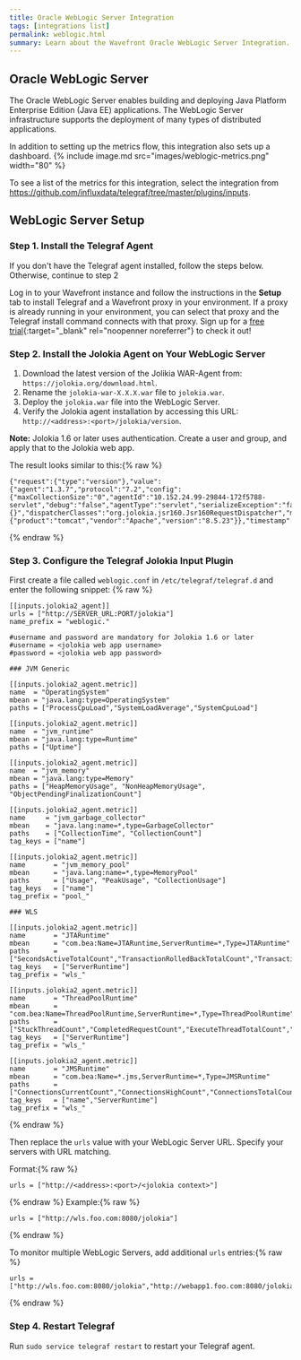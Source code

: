 ```yaml
---
title: Oracle WebLogic Server Integration
tags: [integrations list]
permalink: weblogic.html
summary: Learn about the Wavefront Oracle WebLogic Server Integration.
---
```

## Oracle WebLogic Server

The Oracle WebLogic Server enables building and deploying Java Platform Enterprise Edition (Java EE) applications. The WebLogic Server infrastructure supports the deployment of many types of distributed applications.

In addition to setting up the metrics flow, this integration also sets up a dashboard.
{% include image.md src="images/weblogic-metrics.png" width="80" %}


To see a list of the metrics for this integration, select the integration from <https://github.com/influxdata/telegraf/tree/master/plugins/inputs>.
## WebLogic Server Setup



### Step 1. Install the Telegraf Agent

If you don't have the Telegraf agent installed, follow the steps below. Otherwise, continue to step 2

Log in to your Wavefront instance and follow the instructions in the **Setup** tab to install Telegraf and a Wavefront proxy in your environment. If a proxy is already running in your environment, you can select that proxy and the Telegraf install command connects with that proxy. Sign up for a [free trial](http://wavefront.com/sign-up/?utm_source=docs.vmware.com&utm_medium=referral&utm_campaign=docs-front-page){:target="_blank" rel="noopenner noreferrer"} to check it out!

### Step 2. Install the Jolokia Agent on Your WebLogic Server

1. Download the latest version of the Jolikia WAR-Agent from: `https://jolokia.org/download.html`.
2. Rename the `jolokia-war-X.X.X.war` file to `jolokia.war`.
3. Deploy the `jolokia.war` file into the WebLogic Server.
4. Verify the Jolokia agent installation by accessing this URL: `http://<address>:<port>/jolokia/version`.

**Note:** Jolokia 1.6 or later uses authentication. Create a user and group, and apply that to the Jolokia web app.

The result looks similar to this:{% raw %}
```
{"request":{"type":"version"},"value":{"agent":"1.3.7","protocol":"7.2","config":{"maxCollectionSize":"0","agentId":"10.152.24.99-29844-172f5788-servlet","debug":"false","agentType":"servlet","serializeException":"false","detectorOptions":"{}","dispatcherClasses":"org.jolokia.jsr160.Jsr160RequestDispatcher","maxDepth":"15","discoveryEnabled":"false","canonicalNaming":"true","historyMaxEntries":"10","includeStackTrace":"true","maxObjects":"0","debugMaxEntries":"100"},"info":{"product":"tomcat","vendor":"Apache","version":"8.5.23"}},"timestamp":1509955465,"status":200}
```
{% endraw %}

### Step 3. Configure the Telegraf Jolokia Input Plugin

First create a file called `weblogic.conf` in `/etc/telegraf/telegraf.d` and enter the following snippet:
{% raw %}
```
[[inputs.jolokia2_agent]]
urls = ["http://SERVER_URL:PORT/jolokia"]
name_prefix = "weblogic."

#username and password are mandatory for Jolokia 1.6 or later
#username = <jolokia web app username>
#password = <jolokia web app password>

### JVM Generic

[[inputs.jolokia2_agent.metric]]
name  = "OperatingSystem"
mbean = "java.lang:type=OperatingSystem"
paths = ["ProcessCpuLoad","SystemLoadAverage","SystemCpuLoad"]

[[inputs.jolokia2_agent.metric]]
name  = "jvm_runtime"
mbean = "java.lang:type=Runtime"
paths = ["Uptime"]

[[inputs.jolokia2_agent.metric]]
name  = "jvm_memory"
mbean = "java.lang:type=Memory"
paths = ["HeapMemoryUsage", "NonHeapMemoryUsage", "ObjectPendingFinalizationCount"]

[[inputs.jolokia2_agent.metric]]
name     = "jvm_garbage_collector"
mbean    = "java.lang:name=*,type=GarbageCollector"
paths    = ["CollectionTime", "CollectionCount"]
tag_keys = ["name"]

[[inputs.jolokia2_agent.metric]]
name       = "jvm_memory_pool"
mbean      = "java.lang:name=*,type=MemoryPool"
paths      = ["Usage", "PeakUsage", "CollectionUsage"]
tag_keys   = ["name"]
tag_prefix = "pool_"

### WLS

[[inputs.jolokia2_agent.metric]]
name       = "JTARuntime"
mbean      = "com.bea:Name=JTARuntime,ServerRuntime=*,Type=JTARuntime"
paths      = ["SecondsActiveTotalCount","TransactionRolledBackTotalCount","TransactionRolledBackSystemTotalCount","TransactionRolledBackAppTotalCount","TransactionRolledBackResourceTotalCount","TransactionHeuristicsTotalCount","TransactionAbandonedTotalCount","TransactionTotalCount","TransactionRolledBackTimeoutTotalCount","ActiveTransactionsTotalCount","TransactionCommittedTotalCount"]
tag_keys   = ["ServerRuntime"]
tag_prefix = "wls_"

[[inputs.jolokia2_agent.metric]]
name       = "ThreadPoolRuntime"
mbean      = "com.bea:Name=ThreadPoolRuntime,ServerRuntime=*,Type=ThreadPoolRuntime"
paths      = ["StuckThreadCount","CompletedRequestCount","ExecuteThreadTotalCount","ExecuteThreadIdleCount","StandbyThreadCount","Throughput","HoggingThreadCount","PendingUserRequestCount"]
tag_keys   = ["ServerRuntime"]
tag_prefix = "wls_"

[[inputs.jolokia2_agent.metric]]
name       = "JMSRuntime"
mbean      = "com.bea:Name=*.jms,ServerRuntime=*,Type=JMSRuntime"
paths      = ["ConnectionsCurrentCount","ConnectionsHighCount","ConnectionsTotalCount","JMSServersCurrentCount","JMSServersHighCount","JMSServersTotalCount"]
tag_keys   = ["name","ServerRuntime"]
tag_prefix = "wls_"
```
{% endraw %}

Then replace the `urls` value with your WebLogic Server URL. Specify your servers with URL matching.

Format:{% raw %}
```
urls = ["http://<address>:<port>/<jolokia context>"]
```
{% endraw %}
Example:{% raw %}
```
urls = ["http://wls.foo.com:8080/jolokia"]
```
{% endraw %}

To monitor multiple WebLogic Servers, add additional `urls` entries:{% raw %}
```
urls = ["http://wls.foo.com:8080/jolokia","http://webapp1.foo.com:8080/jolokia","http://wbapp2.foo.com:8080/jolokia"]
```
{% endraw %}


### Step 4. Restart Telegraf

Run `sudo service telegraf restart` to restart your Telegraf agent.


